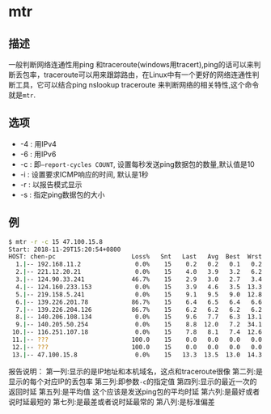 # mtr

## 描述

一般判断网络连通性用ping 和traceroute(windows用tracert),ping的话可以来判断丢包率，traceroute可以用来跟踪路由，在Linux中有一个更好的网络连通性判断工具，它可以结合ping nslookup traceroute 来判断网络的相关特性,这个命令就是`mtr`.

## 选项

- -4 : 用IPv4
- -6 : 用IPv6
- -c : 即`–report-cycles COUNT`, 设置每秒发送ping数据包的数量,默认值是10
- -i : 设置要求ICMP响应的时间, 默认是1秒
- -r : 以报告模式显示
- -s : 指定ping数据包的大小


## 例
```sh
$ mtr -r -c 15 47.100.15.8
Start: 2018-11-29T15:20:54+0800
HOST: chen-pc                     Loss%   Snt   Last   Avg  Best  Wrst StDev
  1.|-- 192.168.11.2               0.0%    15    0.2   0.2   0.1   0.2   0.0
  2.|-- 221.12.20.21               0.0%    15    4.0   3.9   3.2   6.2   0.8   ＃　联通宽带
  3.|-- 124.90.33.241             46.7%    15    2.9   3.0   2.7   3.4   0.3
  4.|-- 124.160.233.153            0.0%    15    3.9   4.6   3.5  13.3   2.5
  5.|-- 219.158.5.241              0.0%    15    9.1   9.5   9.0  12.8   0.9
  6.|-- 139.226.201.78            86.7%    15    6.4   6.5   6.4   6.6   0.2
  7.|-- 139.226.204.126           86.7%    15    6.2   6.2   6.2   6.2   0.0
  8.|-- 140.206.108.134            0.0%    15    9.6   7.7   6.3  13.1   1.8
  9.|-- 140.205.50.254             0.0%    15    8.8  12.0   7.2  34.1   7.9
 10.|-- 116.251.107.18             0.0%    15    7.8   8.1   7.4  12.6   1.3
 11.|-- ???                       100.0    15    0.0   0.0   0.0   0.0   0.0　　＃　100% 是因为机房关键设备节点禁止ping
 12.|-- ???                       100.0    15    0.0   0.0   0.0   0.0   0.0
 13.|-- 47.100.15.8                0.0%    15   13.3  13.5  13.0  14.3   0.3   ＃　阿里云ECS
```

报告说明：
第一列:显示的是IP地址和本机域名，这点和traceroute很像
第二列:是显示的每个对应IP的丢包率
第三列:即参数`-c`的指定值
第四列:显示的最近一次的返回时延
第五列:是平均值 这个应该是发送ping包的平均时延
第六列:是最好或者说时延最短的
第七列:是最差或者说时延最常的
第八列:是标准偏差